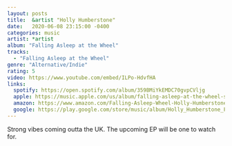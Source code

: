 ```yaml
---
layout: posts
title:  &artist "Holly Humberstone"
date:   2020-06-08 23:15:00 -0400
categories: music
artist: *artist
album: "Falling Asleep at the Wheel"
tracks:
  - "Falling Asleep at the Wheel"
genre: "Alternative/Indie"
rating: 5
video: https://www.youtube.com/embed/ILPo-HdvfHA
links:
  spotify: https://open.spotify.com/album/359BMiYkEMDC70gvpCVljg
  apple: https://music.apple.com/us/album/falling-asleep-at-the-wheel-single/1500487831
  amazon: https://www.amazon.com/Falling-Asleep-Wheel-Holly-Humberstone/dp/B0855MPB2Y
  google: https://play.google.com/store/music/album/Holly_Humberstone_Falling_Asleep_At_The_Wheel?id=Bfvgsavjhxkuotl6yccn77lcimu
---
```


Strong vibes coming outta the UK.  The upcoming EP will be one to watch for.
